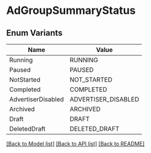 # AdGroupSummaryStatus

## Enum Variants

| Name | Value |
|---- | -----|
| Running | RUNNING |
| Paused | PAUSED |
| NotStarted | NOT_STARTED |
| Completed | COMPLETED |
| AdvertiserDisabled | ADVERTISER_DISABLED |
| Archived | ARCHIVED |
| Draft | DRAFT |
| DeletedDraft | DELETED_DRAFT |


[[Back to Model list]](../README.md#documentation-for-models) [[Back to API list]](../README.md#documentation-for-api-endpoints) [[Back to README]](../README.md)


